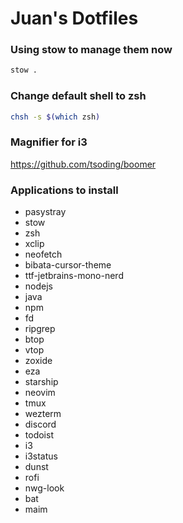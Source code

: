 # Juan's Dotfiles

### Using stow to manage them now
```bash
stow .
```

### Change default shell to zsh
```bash
chsh -s $(which zsh)
```

### Magnifier for i3
https://github.com/tsoding/boomer

### Applications to install
- pasystray
- stow
- zsh
- xclip
- neofetch
- bibata-cursor-theme
- ttf-jetbrains-mono-nerd
- nodejs
- java
- npm
- fd
- ripgrep
- btop
- vtop
- zoxide
- eza
- starship
- neovim
- tmux
- wezterm
- discord
- todoist
- i3
- i3status
- dunst
- rofi
- nwg-look
- bat
- maim
